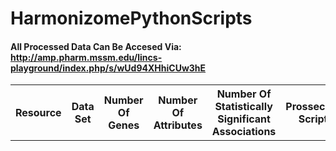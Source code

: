 # HarmonizomePythonScripts

#### All Processed Data Can Be Accesed Via: <br/> http://amp.pharm.mssm.edu/lincs-playground/index.php/s/wUd94XHhiCUw3hE


<table>
  <th>
    Resource
  </th>
  <th>
    Data Set
  </th>
  <th>
    Number Of Genes
  </th>
  <th>
    Number Of Attributes
  </th>
  <th>
    Number Of Statistically Significant Associations
  </th>
  <th>
    Prossecing Script
  </th>
  <th>
    Processed Data
  </th>
  <td>
    GTEx
    </td>
  </table>
